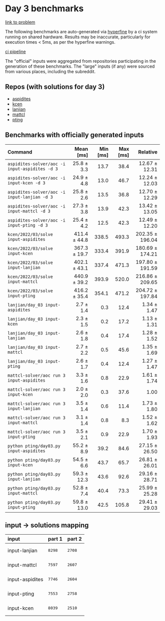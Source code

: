 # Day 3 benchmarks

[link to problem](http://adventofcode.com/2022/day/3)

The following benchmarks are auto-generated via [hyperfine](https://github.com/sharkdp/hyperfine) by a ci system running on shared hardware. Results may be inaccurate, particularly for execution times < 5ms, as per the hyperfine warnings.

[ci pipeline](http://ci.papercode.net:8080/teams/aoc2022/pipelines/aoc-compare-2022)

The "official" inputs were aggregated from repositories participating in the generation of these benchmarks. The "large" inputs (if any) were sourced from various places, including the subreddit.

## Repos (with solutions for day 3)


- [aspidites](https://github.com/aspidites/aoc2022)
- [kcen](https://github.com/kcen/AdventOfCode)
- [lanjian](https://github.com/LanJian/aoc-2022)
- [mattcl](https://github.com/mattcl/aoc2022)
- [pting](https://github.com/pting/aoc2022)

## Benchmarks with officially generated inputs
| Command | Mean [ms] | Min [ms] | Max [ms] | Relative |
|:---|---:|---:|---:|---:|
| `aspidites-solver/aoc -i input-aspidites -d 3` | 25.8 ± 3.3 | 13.7 | 38.4 | 12.67 ± 12.31 |
| `aspidites-solver/aoc -i input-kcen -d 3` | 24.9 ± 4.8 | 13.0 | 46.7 | 12.24 ± 12.03 |
| `aspidites-solver/aoc -i input-lanjian -d 3` | 25.8 ± 2.6 | 13.5 | 36.8 | 12.70 ± 12.29 |
| `aspidites-solver/aoc -i input-mattcl -d 3` | 27.3 ± 3.8 | 13.9 | 42.3 | 13.42 ± 13.05 |
| `aspidites-solver/aoc -i input-pting -d 3` | 25.4 ± 4.2 | 12.5 | 42.3 | 12.49 ± 12.20 |
| `kcen/2022/03/solve input-aspidites` | 411.4 ± 44.8 | 338.5 | 493.3 | 202.35 ± 196.04 |
| `kcen/2022/03/solve input-kcen` | 367.3 ± 19.7 | 333.4 | 391.9 | 180.69 ± 174.21 |
| `kcen/2022/03/solve input-lanjian` | 402.1 ± 43.1 | 337.4 | 471.3 | 197.80 ± 191.59 |
| `kcen/2022/03/solve input-mattcl` | 440.9 ± 39.2 | 393.9 | 520.0 | 216.86 ± 209.65 |
| `kcen/2022/03/solve input-pting` | 416.2 ± 35.4 | 354.1 | 471.2 | 204.72 ± 197.84 |
| `lanjian/day_03 input-aspidites` | 2.7 ± 1.4 | 0.3 | 12.4 | 1.34 ± 1.47 |
| `lanjian/day_03 input-kcen` | 2.3 ± 1.5 | 0.2 | 17.2 | 1.13 ± 1.31 |
| `lanjian/day_03 input-lanjian` | 2.6 ± 1.8 | 0.4 | 17.4 | 1.28 ± 1.52 |
| `lanjian/day_03 input-mattcl` | 2.7 ± 2.2 | 0.5 | 45.6 | 1.35 ± 1.69 |
| `lanjian/day_03 input-pting` | 2.6 ± 1.7 | 0.4 | 12.4 | 1.27 ± 1.47 |
| `mattcl-solver/aoc run 3 input-aspidites` | 3.3 ± 1.6 | 0.8 | 22.9 | 1.61 ± 1.74 |
| `mattcl-solver/aoc run 3 input-kcen` | 2.0 ± 2.0 | 0.3 | 37.6 | 1.00 |
| `mattcl-solver/aoc run 3 input-lanjian` | 3.5 ± 1.4 | 0.6 | 11.4 | 1.73 ± 1.80 |
| `mattcl-solver/aoc run 3 input-mattcl` | 3.1 ± 1.4 | 0.8 | 8.3 | 1.52 ± 1.62 |
| `mattcl-solver/aoc run 3 input-pting` | 3.5 ± 2.1 | 0.9 | 22.9 | 1.70 ± 1.93 |
| `python pting/day03.py input-aspidites` | 55.2 ± 8.9 | 39.2 | 84.6 | 27.15 ± 26.50 |
| `python pting/day03.py input-kcen` | 54.5 ± 6.6 | 43.7 | 65.7 | 26.81 ± 26.01 |
| `python pting/day03.py input-lanjian` | 59.3 ± 12.3 | 43.6 | 92.6 | 29.16 ± 28.71 |
| `python pting/day03.py input-mattcl` | 52.8 ± 7.4 | 40.4 | 73.3 | 25.99 ± 25.28 |
| `python pting/day03.py input-pting` | 59.8 ± 13.0 | 42.5 | 105.8 | 29.41 ± 29.03 |

## input -> solutions mapping
|input|part 1|part 2|
|:---|:---|:---|
|input-lanjian|<pre>8298</pre>|<pre>2708</pre>|
|input-mattcl|<pre>7597</pre>|<pre>2607</pre>|
|input-aspidites|<pre>7746</pre>|<pre>2604</pre>|
|input-pting|<pre>7553</pre>|<pre>2758</pre>|
|input-kcen|<pre>8039</pre>|<pre>2510</pre>|
